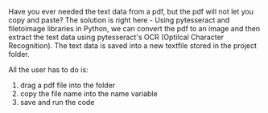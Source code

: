 Have you ever needed the text data from a pdf, but the pdf will not let you copy and paste? 
The solution is right here - Using pytesseract and filetoimage libraries in Python, we can convert the pdf to an image and then extract the text data using pytesseract's OCR (Optilcal Character Recognition).
The text data is saved into a new textfile stored in the project folder.

All the user has to do is:
1. drag a pdf file into the folder
2. copy the file name into the name variable
3. save and run the code
